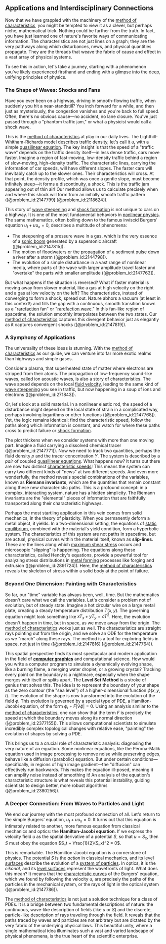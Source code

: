 ## Applications and Interdisciplinary Connections

Now that we have grappled with the machinery of the [method of characteristics](@article_id:177306), you might be tempted to view it as a clever, but perhaps niche, mathematical trick. Nothing could be further from the truth. In fact, you have just learned one of nature's favorite ways of communicating information. The characteristics are not just lines on a graph; they are the very pathways along which disturbances, news, and physical quantities propagate. They are the threads that weave the fabric of cause and effect in a vast array of physical systems.

To see this in action, let's take a journey, starting with a phenomenon you've likely experienced firsthand and ending with a glimpse into the deep, unifying principles of physics.

### The Shape of Waves: Shocks and Fans

Have you ever been on a highway, driving in smooth-flowing traffic, when suddenly you hit a near-standstill? You inch forward for a while, and then just as mysteriously, the congestion vanishes and you're back to full speed. Often, there's no obvious cause—no accident, no lane closure. You've just passed through a "phantom traffic jam," or what a physicist would call a shock wave.

This is the [method of characteristics](@article_id:177306) at play in our daily lives. The Lighthill-Whitham-Richards model describes traffic density, let's call it $u$, with a simple [quasilinear equation](@article_id:172925). The key insight is that the speed of a "traffic wave" depends on the traffic density itself—in less dense traffic, cars move faster. Imagine a region of fast-moving, low-density traffic behind a region of slow-moving, high-density traffic. The characteristic lines, carrying the information of car speeds, will have different slopes. The faster cars will inevitably catch up to the slower ones. Their characteristics will cross. At that point, the density profile, which was once a gentle slope, must become infinitely steep—it forms a discontinuity, a shock. This is the traffic jam appearing out of thin air! Our method allows us to calculate precisely when and where this shock will form from an initially smooth traffic pattern ([@problem_id:2147799] [@problem_id:2118624]).

This story of [wave steepening](@article_id:197205) and [shock formation](@article_id:194122) is not unique to cars on a highway. It is one of the most fundamental behaviors in [nonlinear physics](@article_id:187131). The same mathematics, often boiling down to the famous inviscid Burgers' equation $u_t + u u_x = 0$, describes a multitude of phenomena:
- The steepening of a pressure wave in a gas, which is the very essence of a [sonic boom](@article_id:262923) generated by a supersonic aircraft ([@problem_id:2147815]).
- The motion of floodwaters or the propagation of a sediment pulse down a river after a storm ([@problem_id:2144798]).
- The evolution of a simple disturbance in a vast range of nonlinear media, where parts of the wave with larger amplitude travel faster and "overtake" the parts with smaller amplitude ([@problem_id:2147763]).

But what happens if the situation is reversed? What if faster material is moving away from slower material, like a gas at high velocity on the right and a gas at low velocity on the left? The characteristics, instead of converging to form a shock, spread out. Nature abhors a vacuum (at least in this context!) and fills the gap with a continuous, smooth transition known as a "[rarefaction](@article_id:201390) fan" or "[rarefaction wave](@article_id:172344)." In this fan-like region of spacetime, the solution smoothly interpolates between the two states. Our [method of characteristics](@article_id:177306) captures this divergent behavior just as elegantly as it captures convergent shocks ([@problem_id:2147819]).

### A Symphony of Applications

The universality of these ideas is stunning. With the [method of characteristics](@article_id:177306) as our guide, we can venture into far more exotic realms than highways and simple gases.

Consider a plasma, that superheated state of matter where electrons are stripped from their atoms. The propagation of low-frequency sound-like waves, called ion acoustic waves, is also a story of characteristics. The wave speed depends on the local [fluid velocity](@article_id:266826), leading to the same kind of [wave steepening](@article_id:197205) you see in traffic, but now happening in a soup of ions and electrons ([@problem_id:271843]).

Or, let's look at a solid material. In a nonlinear elastic rod, the speed of a disturbance might depend on the local state of strain in a complicated way, perhaps involving logarithms or other functions ([@problem_id:2147768]). Yet, the logic remains identical: find the characteristic speed, follow the paths along which information is constant, and watch for where these paths cross to predict failure or [shock formation](@article_id:194122).

The plot thickens when we consider systems with more than one moving part. Imagine a fluid carrying a dissolved chemical tracer ([@problem_id:2147771]). Now we need to track two quantities, perhaps the fluid density $\rho$ and the tracer concentration $Y$. The system is described by a *pair* of coupled [quasilinear equations](@article_id:162690). What happens now? It turns out there are now *two* distinct [characteristic speeds](@article_id:164900)! This means the system can carry two different kinds of "news" at two different speeds. And even more wonderfully, the method reveals special combinations of the variables, known as **Riemann invariants**, which are the quantities that remain constant along these new characteristic paths. This is a profound concept: in a complex, interacting system, nature has a hidden simplicity. The Riemann invariants are the "elemental" pieces of information that are faithfully transported along their characteristic highways.

Perhaps the most startling application in this vein comes from solid mechanics, in the theory of plasticity. When you permanently deform a metal object, it yields. In a two-dimensional setting, the equations of [static equilibrium](@article_id:163004), combined with the material's yield condition, form a hyperbolic system. The characteristics of this system are not paths in spacetime, but are actual, physical curves within the material itself, known as **slip-lines**. These are the lines along which [maximum shear stress](@article_id:181300) occurs and microscopic "slipping" is happening. The equations along these characteristics, called Hencky's equations, provide a powerful tool for analyzing stress distributions in [metal forming](@article_id:188066) processes like forging and extrusion ([@problem_id:2891724]). Here, the [method of characteristics](@article_id:177306) reveals the skeleton of stress within a solid body at the point of failure.

### Beyond One Dimension: Painting with Characteristics

So far, our "time" variable has always been, well, time. But the mathematics doesn't care what we call the variables. Let's consider a problem not of evolution, but of steady state. Imagine a hot circular wire on a large metal plate, creating a steady temperature distribution $T(x,y)$. The governing equation might look something like $x T_x + y T_y = c T^2$. Here, the evolution doesn't happen in time, but in space, as we move away from the origin. The [method of characteristics](@article_id:177306) works just as well. The characteristics are straight rays pointing out from the origin, and we solve an ODE for the temperature as we "march" along these rays. The method is a tool for exploring fields in space, not just in time ([@problem_id:2147816] [@problem_id:2147764]).

This spatial perspective finds its most spectacular and modern application in the field of **[computer graphics](@article_id:147583)** and computational science. How would you write a computer program to simulate a dynamically evolving shape, like a burning flame, a merging water droplet, or a growing crystal? Tracking every point on the boundary is a nightmare, especially when the shape merges with itself or splits apart. The **Level Set Method** is a stroke of genius that solves this. The idea is to represent the boundary of your shape as the zero contour (the "sea level") of a higher-dimensional function $\phi(x,y,t)$. The evolution of the shape is now transformed into the evolution of the field $\phi$. This evolution is governed by a special type of PDE, a Hamilton-Jacobi equation, of the form $\phi_t + F |\nabla \phi| = 0$. Using an analysis similar to the [method of characteristics](@article_id:177306), one can show that the term $F$ is precisely the speed at which the boundary moves along its normal direction ([@problem_id:2377155]). This allows computational scientists to simulate incredibly complex topological changes with relative ease, "painting" the evolution of shapes by solving a PDE.

This brings us to a crucial role of characteristic analysis: diagnosing the very nature of an equation. Some nonlinear equations, like the Perona-Malik equation used in image processing to remove noise while preserving edges, behave like a diffusion (parabolic) equation. But under certain conditions—specifically, in regions of high image gradient—the "diffusion" can effectively run backwards. This makes the equation ill-posed, meaning it can amplify noise instead of smoothing it! An analysis of the equation's characteristic structure is what reveals this potential instability, guiding scientists to design better, more robust algorithms ([@problem_id:2380256]).

### A Deeper Connection: From Waves to Particles and Light

We end our journey with the most profound connection of all. Let's return to the simple Burgers' equation, $u_t + u u_x = 0$. It turns out that this equation is intimately related to another, more famous equation from classical mechanics and optics: the **Hamilton-Jacobi equation**. If we express the velocity field $u$ as the spatial derivative of a potential $S$, so that $u = S_x$, then $S$ must obey the equation $S_t + \frac{1}{2}(S_x)^2 = 0$.

This is remarkable. The Hamilton-Jacobi equation is a cornerstone of physics. The potential $S$ is the *action* in classical mechanics, and its [level surfaces](@article_id:195533) describe the evolution of a [system of particles](@article_id:176314). In optics, it is the *eikonal*, and its [level surfaces](@article_id:195533) represent the wavefronts of light. What does this mean? It means that the [characteristic curves](@article_id:174682) of the Burgers' equation, which we found by following the velocity $u$, are precisely the paths of the particles in the mechanical system, or the rays of light in the optical system ([@problem_id:2147786]).

The [method of characteristics](@article_id:177306) is not just a solution technique for a class of PDEs. It is a bridge between two fundamental descriptions of nature: the continuous, wave-like description of fields (like $u$ or $S$) and the discrete, particle-like description of rays traveling through the field. It reveals that the paths traced by waves and particles are not arbitrary but are dictated by the very fabric of the underlying physical laws. This beautiful unity, where a single mathematical idea illuminates such a vast and varied landscape of physical phenomena, is the true heart of the scientific enterprise.